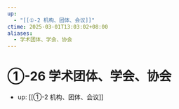 ```yaml
---
up:
  - "[[①-2 机构、团体、会议]]"
ctime: 2025-03-01T13:03:02+08:00
aliases:
  - 学术团体、学会、协会
---
```


# ①-26 学术团体、学会、协会

- up: [[①-2 机构、团体、会议]]

